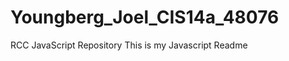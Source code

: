 Youngberg_Joel_CIS14a_48076
===========================

RCC JavaScript Repository
This is my Javascript Readme
